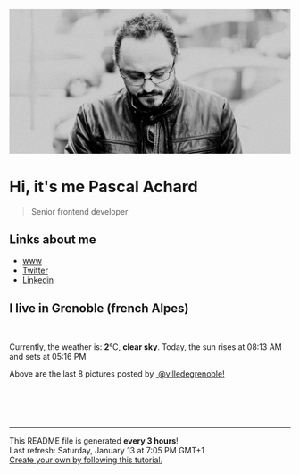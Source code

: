 ![Pascal Achard](./images/photo-pascal-achard.jpg)
# Hi, it's me Pascal Achard
> Senior frontend developer

## Links about me
- [www](https://www.pascal-achard.com)
- [Twitter](https://twitter.com/botmaster)
- [Linkedin](http://www.linkedin.com/in/pascal-achard)


## I live in Grenoble (french Alpes)
<img src="https://openweathermap.org/img/wn/01n@2x.png" alt="">

Currently, the weather is: **2**°C, **clear sky**.
Today, the sun rises at 08:13 AM and sets at 05:16 PM

Above are the last 8 pictures posted by <a href="https://www.instagram.com/villedegrenoble/" target="_blank"><img alt="" src="https://upload.wikimedia.org/wikipedia/commons/thumb/e/e7/Instagram_logo_2016.svg/1024px-Instagram_logo_2016.svg.png" width="20"/> @villedegrenoble!</a>

<p style="display: flex; flex-wrap: wrap; gap: 20px;">
        <img src="https://cdn1.picuki.com/hosted-by-instagram/q/0exhNuNYnjBGZDHIdN5WmL9I2PEvHA5RNecaS7j0nyZiNxIsbHWB58ltwdev%7C%7CDlyKw1oASyLeD5p540oV19TZFV6OU3YSbGJTTlQ6aiQUYCn0zVi8p9pnb48LnYcZHeu8MAqOzjYMTIfQeoEH%7C%7Cbx7a8Koru5A2MEoyX9auctwCIPuM23TKNy2JAtrKSDjkC2ptV%7C%7CIjNLvG0jJ00m7NPfvnw1UvfPMc9g+PAnH%7C%7CEzhMQ65Oftxj22JVIQdz5JOyq+m7OYxuwpjHSucTE1pkCMYpgdKkc%7C%7CoHSallAysY5z38j3coJlhK5ojoHRbnAQCzRTjg1qvKeNvgL+cUWv809I2W7L7qCSf%7C%7CNzgNjXdaWcZPTE%7C%7CXLPRYCYG74RCy8uV6yFB3yaH%7C%7Cu1ONtQktYdRfxK0Q0=.jpeg" alt="" width="200"/>
        <img src="https://cdn1.picuki.com/hosted-by-instagram/q/0exhNuNYnjBGZDHIdN5WmL9I2PEvHA5RNucaS7j0nyZiNxIsbHWB58ltwdev%7C%7CDlyKw1oASyLeD5o7Y4uUVlRZFV6OUfYTLyOST9Q7q6QV4Cq1TFi8pBhkrw1JHcbbX6p8cokOzjYMTIfQeoEH%7C%7Cbx7a8Koru5A2MEo1zRMrBC0GAG4YWbVqFKwoV966yUlEri+YU8ajtO%7C%7CGByaRtmpNPb5DwIX%7C%7CD+fMBxsedISLQzicYRtr6+yGOHH24VdGZ9ShScjbLRmMc1nAi8VQ0H2GOVFoh9KkgT3HSQkicXt4cPqaSDFctu2vxl5u2CCmkPAjw7mDVosr64kiTFQ0uu02Bh82bQ6eOdVckJ9aTSKum0Qs672jb0eoOMBe4ZfFZeKvuQXFqBdqCXUe4BwKgJI%7C%7CZN6E289FvvLbTw2kA=.jpeg" alt="" width="200"/>
        <img src="https://cdn1.picuki.com/hosted-by-instagram/q/0exhNuNYnjBGZDHIdN5WmL9I2PEvHA5RNecaS7j0nyZiNxIsbHWB58ltwdev%7C%7CDlyKw1oASyLeD5o7Y8jU1hZZFV6OEPXSbOLRDtX7a+aXYCj0D1u9J5hnLo8KnwZbHGo%7C%7CscrOzjYMTIfQeoEH%7C%7Cbx7a8Koru5A2MEoyX9auctwCIPuM23TKNy2JAtrKSDjkC2ptV%7C%7CIjNLvG0jJ00m7NPfvnw1UvfPMc9g+PAnH%7C%7CEzhMQ65OftxjfuOTQEYUFEAymUm7P+tdobhiqucTE1pkCMYpgdKkc%7C%7CoHSallAysY5z38j3coJlhK5ojoHRb0wLDlw6k0Zbwp2IvBL0cnee6WVxzE7mwOCjZdYQ8Jv+Fue5U9Dn6ijuX4CYG74RCy8uVtj1cA2aH%7C%7Cu1ONtQktYdRfxK0Q0=.jpeg" alt="" width="200"/>
        <img src="https://cdn1.picuki.com/hosted-by-instagram/q/0exhNuNYnjBGZDHIdN5WmL9I2PEvHA5RNucaS7j0nyZiNxIsbHWB58ltwdev%7C%7CDlyKw1oASyLeD5n7IIrVlpZZFV6P0PfQLCMRDpQ7q6dXICh1zdg85RikL00LHweYX6m9cUuOzjYMTIfQeoEH%7C%7Cbx7a8Koru5A2MEoyX9auctwCIPuM23TKNy2JAtrKSDjkC2ptZ%7C%7CIjNLvG0jJ00m7NPfvnw1UvfPMc9g+PAnEPEzhMQ65OftxnK5F157YkRSG2OIm7P+oNEikwqucTE1pkCMYpgdKkc%7C%7CoHSallAysY5z38j3coJlhK5ojoHRbX4iEnVasx18oJeLowvHW0a+921w4Xbk9ZiTcekqgYbXJtixd9bw9hONYJCYG74RCy8uV6v3cgyaH%7C%7Cu1ONtQktYdRfxK0Q0=.jpeg" alt="" width="200"/>
        <img src="https://cdn1.picuki.com/hosted-by-instagram/q/0exhNuNYnjBGZDHIdN5WmL9I2PEvHA5RNucaS7j0nyZiNxIsbHWB58ltwdGn%7C%7CDh6Kwh9HS+LeD5o5IsrWV9WZFN7OEHXQbKNTj9W76WQVOfN0DBh8JBllr02JXEfZHCu9ccpVwmYdSgIGaYDG7uo+qhT5aGuO1lQpTb9d7JGmC4E5ZObS6olhMF4pJ2Jg3Tt%7C%7C9k4Ki5e82wzJURmpNnUoWlHDrr2PM86o6N0QrlChMIRrdDgmBq7EHl3Kj4uUQ+RubTOl+1ekC7fViVv9UCCSfkaF3M6gHeQ5lA0toFzqa6HBato0twZkIH2CmUEXTE86kEon5zgx3PySWaK01Fr+zjk67WAYc0PlYbWc8e6Q+vd5HTDYebrF6lFclgtOujuS1eFH%7C%7CufNo5Wk9YZSdkd8XyUo0CCerPLzxp1WWcThzCNXw==.jpeg" alt="" width="200"/>
        <img src="https://cdn1.picuki.com/hosted-by-instagram/q/0exhNuNYnjBGZDHIdN5WmL9I2PEvHA5RNucaS7j0nyZiNxIsbHWB58ltwdev%7C%7CDlyKw1oASyLeD5m44ovVV9UZFV6PEbaSrGBSTpX7KuZVICg1DNi9JZnlL42K3ceYHem88AkOzjYMTIfQeoEH%7C%7Cbx7a8Koru5A2MGo1zRMrBC0GAG4fy3UPI7mslm3ayEv0Pxto0%7C%7CNylL9XkgKQcuptPR+XdYEvL+M4Byp6JzSPkCj9ND1OHtpCa5BTB7Kzg4KD6chYTJnLMirBTiXCAutmiiF4gDd2UfvmWX8RM1v9EPo6CTEohm+N8ZkIGRT2UFAjsm8lJhmMntxxzsbkKZ3hNRx038z7aGJs9zorbFD9mLdNfo+QbWfZDKJpBoCnI%7C%7CBKyFZn7LLtuXQcdcy90aPa5ojgmRtjmzd4%7C%7Cn1RcsVmxOhzLY.jpeg" alt="" width="200"/>
        <img src="https://cdn1.picuki.com/hosted-by-instagram/q/0exhNuNYnjBGZDHIdN5WmL9I2PEvHA5RNucaS7j0nyZiNxIsbHWB58ltwdev%7C%7CDlyKw1oASyLeD5m4Y0pUFlSZFV6PEbaSLaKRDdS6KyQVICn1TRl8p9mlr8zL3UWY36p9sQkOzjYMTIfQeoEH%7C%7Cbx7a8Koru5A2MGo1zRMrBC0GAG4fy3UPI7mslm3ayEv0Pxto0%7C%7CNylL9XkgKQcuptPR+XdYEvL+M4Byp6JzSPkCj9ND1OHtpCa5BTB7Kz44KD6chYTJnLNb0AfZfBcgrliMVIgDEEUOsg2y8RM1v9EPo6CTEohm+N8ZkIGRT2UFAjsm8lJhmMntxxzsbkGxyBEAmmHn2r6ddMtwoZLBEvG3T+TA9QWZZ7zuDpFAD1wqAuqEYU%7C%7CTLKKXQcdcy90aPaAcggmXtjmzd4%7C%7Cn1RcsVmxOhzLY.jpeg" alt="" width="200"/>
        <img src="https://cdn1.picuki.com/hosted-by-instagram/q/0exhNuNYnjBGZDHIdN5WmL9I2PEvHA5RNucaS7j0nyZiNxIsbHWB58ltwdev%7C%7CDlyKw1oASyLeD5m4YojUVRQZFV6PEbbQLyPRDdS6K6ZUYCq0Dxv%7C%7CZJmkrY2KncbbHSo8MEvOzjYMTIfQeoEH%7C%7Cbx7a8Koru5A2MGo1zRMrBC0GAG4fy3UPI7mslm3ayEv0Pxto0%7C%7CNylL9XkgKQcuptPR+XdYEvL+M4Byp6JzSPkCj9ND1OHtpCa5BTB7Kz04KD6chYTJnLM03Sa5diUK802PdogDEH4K2UHi8RM1v9EPo6CTEohm+N8ZkIGRT2UFAjsm8lJhmMntxxzsbkSY7lN8kUaD9OSWSOYogaL4H%7C%7C6PU%7C%7C65nzjxQITnEpFrUnUwU+TzVGjkLKCxQcdcy90aPa8dgQ+Xtjmzd4%7C%7Cn1RcsVmxOhzLY.jpeg" alt="" width="200"/>
</p>

------------
<p>This README file is generated <b>every 3 hours</b>!
    <br />Last refresh: Saturday, January 13 at 7:05 PM GMT+1
    <br /><a href="https://medium.com/@th.guibert/how-to-create-a-self-updating-readme-md-for-your-github-profile-f8b05744ca91">Create your own by following this tutorial.</a>
</p>
<p><a href="https://github.com/botmaster/botmaster/actions/workflows/main.yaml"><img alt="" src="https://github.com/botmaster/botmaster/actions/workflows/main.yaml/badge.svg" /></a></p>

